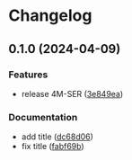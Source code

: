 # Changelog

## 0.1.0 (2024-04-09)


### Features

* release 4M-SER ([3e849ea](https://github.com/namphuongtran9196/4M-SER/commit/3e849ea89871a31fe0f6bbc42497c0e66497d719))


### Documentation

* add title ([dc68d06](https://github.com/namphuongtran9196/4M-SER/commit/dc68d06bf065c3258994fe8c44710363d60888b3))
* fix title ([fabf69b](https://github.com/namphuongtran9196/4M-SER/commit/fabf69b18598d25ef075af9de47a845c237d4701))
